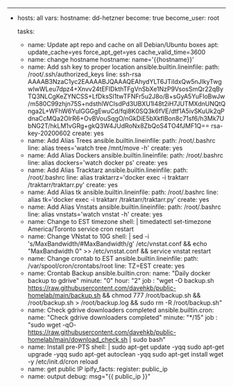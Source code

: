 ---
- hosts: all
  vars:
   hostname: dd-hetzner
  become: true
  become_user: root

  tasks:
    - name: Update apt repo and cache on all Debian/Ubuntu boxes
      apt: update_cache=yes force_apt_get=yes cache_valid_time=3600
    - name: change hostname
      hostname:
       name='{{hostname}}'
    - name: Add ssh key to proper location
      ansible.builtin.lineinfile:
        path: /root/.ssh/authorized_keys
        line: ssh-rsa AAAAB3NzaC1yc2EAAAABJQAAAQEAhydYLT6JTiIdxQw5nJlkyTwgwIwWLeu7dpz4+Xnvv24tEFIDkthTFgVnSbXe1NzP9VsosSmQr22qByTQ3NLCgKeZYNCSS+LfDksSl1twTFNFr5u2J8o/B+sGyA5YuFIoBwJw/m580C99zhjn75S+ndsthlWCIsdPd3UBXU1l48t2iH7JUTMXdnUNQtQnga2L+WFhW6YuIGGGgEwuCd/fqi8K0SQ3k6fVE/dtf1A5ivSKuUk2qPdnaCcMQa2OlrR6+OvBVouSqgO/nGkDiE5bXkflBon8c71sf6/h3Mk7UbNG2T/hkLM1vGRg+gkQ3W4JUdRoNx8ZbQoS4TO4fJMF1Q== rsa-key-20200602
        create: yes
    - name: Add Alias Trees
      ansible.builtin.lineinfile:
        path: /root/.bashrc
        line: alias trees='watch tree /mnt/move -h'
        create: yes
    - name: Add Alias Dockers
      ansible.builtin.lineinfile:
        path: /root/.bashrc
        line: alias dockers='watch docker ps'
        create: yes
    - name: Add Alias Tracktarz
      ansible.builtin.lineinfile:
        path: /root/.bashrc
        line: alias traktarrz='docker exec -i traktarr /traktarr/traktarr.py'
        create: yes
    - name: Add Alias tk
      ansible.builtin.lineinfile:
        path: /root/.bashrc
        line: alias tk='docker exec -i traktarr /traktarr/traktarr.py'
        create: yes
    - name: Add Alias Vnstats
      ansible.builtin.lineinfile:
        path: /root/.bashrc
        line: alias vnstats='watch vnstat -h'
        create: yes
    - name: Change to EST timezone
      shell: |
       timedatectl set-timezone America/Toronto
       service cron restart
    - name: Change VNstat to 10G
      shell: |
       sed -i 's/MaxBandwidth/#MaxBandwidth/g' /etc/vnstat.conf && echo "MaxBandwidth 0" >> /etc/vnstat.conf && service vnstat restart
    - name: Change crontab to EST
      ansible.builtin.lineinfile:
        path: /var/spool/cron/crontabs/root
        line: TZ=EST
        create: yes
    - name: Crontab Backup
      ansible.builtin.cron:
       name: "Daily docker backup to gdrive"
       minute: "0"
       hour: "2"
       job : "wget -O backup.sh https://raw.githubusercontent.com/davehkb/public-homelab/main/backup.sh &&  chmod 777 /root/backup.sh && /root/backup.sh > /root/backup.log && sudo rm -R /root/backup.sh"
    - name: Check gdrive downloaders completed
      ansible.builtin.cron:
       name: "Check gdrive downloaders completed"
       minute: "*/15"
       job : "sudo wget -qO- https://raw.githubusercontent.com/davehkb/public-homelab/main/download_check.sh | sudo bash"
    - name: Install pre-PTS
      shell: |
       sudo apt-get update -yqq
       sudo apt-get upgrade -yqq
       sudo apt-get autoclean -yqq
       sudo apt-get install wget -y
       /etc/init.d/cron reload
    - name: get public IP
      ipify_facts:
      register: public_ip
    - name: output
      debug: msg="{{ public_ip }}"
